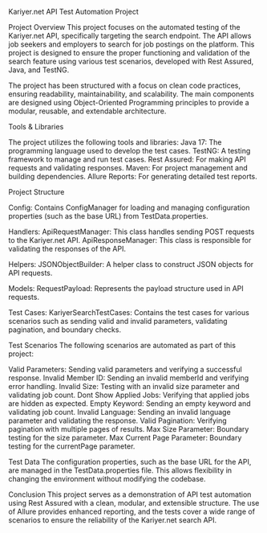 
Kariyer.net API Test Automation Project

Project Overview
This project focuses on the automated testing of the Kariyer.net API, specifically targeting the search endpoint. 
The API allows job seekers and employers to search for job postings on the platform. 
This project is designed to ensure the proper functioning and validation of the search feature using various test scenarios, developed with Rest Assured, Java, and TestNG.

The project has been structured with a focus on clean code practices, ensuring readability, maintainability, and scalability. 
The main components are designed using Object-Oriented Programming principles to provide a modular, reusable, and extendable architecture.

Tools & Libraries

The project utilizes the following tools and libraries:
Java 17: The programming language used to develop the test cases.
TestNG: A testing framework to manage and run test cases.
Rest Assured: For making API requests and validating responses.
Maven: For project management and building dependencies.
Allure Reports: For generating detailed test reports.

Project Structure

Config: Contains ConfigManager for loading and managing configuration properties (such as the base URL) from TestData.properties.

Handlers:
ApiRequestManager: This class handles sending POST requests to the Kariyer.net API.
ApiResponseManager: This class is responsible for validating the responses of the API.

Helpers:
JSONObjectBuilder: A helper class to construct JSON objects for API requests.

Models:
RequestPayload: Represents the payload structure used in API requests.

Test Cases:
KariyerSearchTestCases: Contains the test cases for various scenarios such as sending valid and invalid parameters, validating pagination, and boundary checks.

Test Scenarios
The following scenarios are automated as part of this project:

Valid Parameters: Sending valid parameters and verifying a successful response.
Invalid Member ID: Sending an invalid memberId and verifying error handling.
Invalid Size: Testing with an invalid size parameter and validating job count.
Dont Show Applied Jobs: Verifying that applied jobs are hidden as expected.
Empty Keyword: Sending an empty keyword and validating job count.
Invalid Language: Sending an invalid language parameter and validating the response.
Valid Pagination: Verifying pagination with multiple pages of results.
Max Size Parameter: Boundary testing for the size parameter.
Max Current Page Parameter: Boundary testing for the currentPage parameter.

Test Data
The configuration properties, such as the base URL for the API, are managed in the TestData.properties file. 
This allows flexibility in changing the environment without modifying the codebase.


Conclusion
This project serves as a demonstration of API test automation using Rest Assured with a clean, modular, and extensible structure. 
The use of Allure provides enhanced reporting, and the tests cover a wide range of scenarios to ensure the reliability of the Kariyer.net search API.